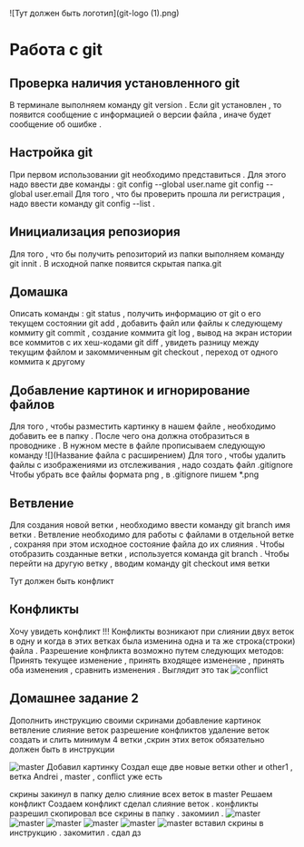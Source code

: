 ![Тут должен быть логотип](git-logo (1).png)
# Работа с git
## Проверка наличия установленного git 
В терминале выполняем команду git version . Если git установлен , то появится сообщение 
с информацией о версии файла , иначе будет сообщение об ошибке . 
## Настройка git
 При первом использовании git необходимо представиться . Для этого надо ввести две команды : 
 git config --global user.name
 git config --global user.email
 Для того , что бы проверить прошла ли регистрация , надо ввести команду git config --list .
 ## Инициализация репозиория
 Для того , что бы получить репозиторий из папки выполняем команду git innit . В исходной папке появится скрытая папка.git
## Домашка 
Описать команды :
 git status , получить информацию от git о его текущем состоянии
 git add , добавить файл или файлы к следующему коммиту
 git commit , создание коммита
 git log , вывод на экран истории все коммитов с их хеш-кодами
 git diff , увидеть разницу между текущим файлом и закоммиченным
 git checkout , переход от одного коммита к другому
## Добавление картинок и игнорирование файлов 
Для того , чтобы разместить картинку в нашем файле , необходимо добавить ее в папку . После чего она должна отобразиться в проводнике . В нужном месте в файле прописываем следующую команду ![](Название файла с расширением)
Для того , чтобы удалить файлы с изображениями из отслеживания , надо создать файл .gitignore 
Чтобы убрать все файлы формата png ,  в .gitignore  пишем *.png
## Ветвление
Для создания новой ветки , необходимо ввести команду git branch имя ветки .
Ветвление необходимо для работы с файлами в отдельной ветке , сохраняя при этом исходное состояние файла до их слияния .
Чтобы отобразить созданные ветки , используется команда git branch . Чтобы перейти на другую ветку , вводим команду git checkout имя ветки

Тут должен быть конфликт
## Конфликты
Хочу увидеть конфликт !!!
Конфликты возникают при слиянии двух веток в одну и когда в этих ветках была изменина одна и та же строка(строки) файла . Разрешение конфликта возможно путем следующих методов: Принять текущее изменение , принять входящее изменение , принять оба изменения , сравнить изменения . 
Выглядит это так 
![conflict](screenconflict.png)

## Домашнее задание 2
Дополнить инструкцию своими скринами
добавление картинок
ветвление
слияние веток
разрешение конфликтов
удаление веток
создать и слить минимум 4 ветки ,скрин этих веток обязательно должен быть в инструкции 

![master](webp.png)
Добавил картинку
Создал еще две новые ветки other и other1 , ветка Andrei , master , conflict  уже есть 


скрины закинул в папку
делю слияние всех веток в master
Решаем конфликт
Создаем конфликт
сделал слияние веток . конфликты разрешил
скопировал все скрины в папку . закомиил .
![master](screen1.png)
![master](screen2.png)
![master](screen3.png)
![master](screen4.png)
![master](screen5.png)
![master](screen6.png)
вставил скрины в инструкцию . закомитил . сдал дз 